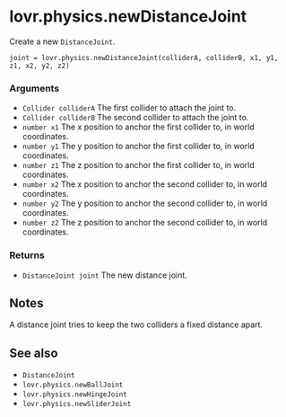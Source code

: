 <!--
category: reference
-->

lovr.physics.newDistanceJoint
===

Create a new `DistanceJoint`.

    joint = lovr.physics.newDistanceJoint(colliderA, colliderB, x1, y1, z1, x2, y2, z2)

### Arguments

- `Collider colliderA` The first collider to attach the joint to.
- `Collider colliderB` The second collider to attach the joint to.
- `number x1` The x position to anchor the first collider to, in world coordinates.
- `number y1` The y position to anchor the first collider to, in world coordinates.
- `number z1` The z position to anchor the first collider to, in world coordinates.
- `number x2` The x position to anchor the second collider to, in world coordinates.
- `number y2` The y position to anchor the second collider to, in world coordinates.
- `number z2` The z position to anchor the second collider to, in world coordinates.

### Returns

- `DistanceJoint joint` The new distance joint.

Notes
---

A distance joint tries to keep the two colliders a fixed distance apart.

See also
---

- `DistanceJoint`
- `lovr.physics.newBallJoint`
- `lovr.physics.newHingeJoint`
- `lovr.physics.newSliderJoint`

